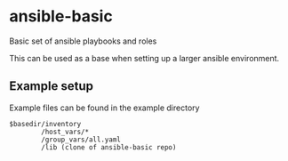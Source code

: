 # ansible-basic
Basic set of ansible playbooks and roles

This can be used as a base when setting up a larger ansible environment.

## Example setup

Example files can be found in the example directory
```
$basedir/inventory
        /host_vars/*
        /group_vars/all.yaml
        /lib (clone of ansible-basic repo)
 
```
